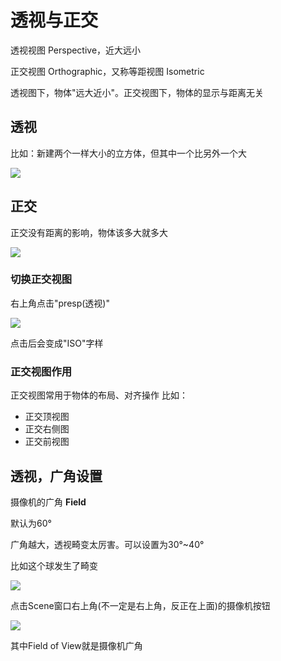 # 透视与正交

透视视图 Perspective，近大远小

正交视图 Orthographic，又称等距视图 Isometric

透视图下，物体"远大近小"。正交视图下，物体的显示与距离无关

## 透视

比如：新建两个一样大小的立方体，但其中一个比另外一个大

![](https://static.amekiri.com/images/2023-02-24_16-28.png)

## 正交

正交没有距离的影响，物体该多大就多大

![](https://static.amekiri.com/images/2023-02-24_16-32.png)

### 切换正交视图

右上角点击"presp(透视)"

![](https://static.amekiri.com/images/2023-02-24_16-30.png)

点击后会变成"ISO"字样

### 正交视图作用

正交视图常用于物体的布局、对齐操作
比如：
- 正交顶视图
- 正交右侧图
- 正交前视图

## 透视，广角设置

摄像机的广角 **Field**

默认为60°

广角越大，透视畸变太厉害。可以设置为30°~40°

比如这个球发生了畸变

![](https://static.amekiri.com/images/2023-02-24_16-38.png)

点击Scene窗口右上角(不一定是右上角，反正在上面)的摄像机按钮

![](https://static.amekiri.com/images/2023-02-24_16-40.png)

其中Field of View就是摄像机广角